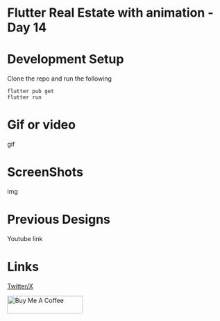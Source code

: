 # Flutter Real Estate with animation - Day 14



# Development Setup 
Clone the repo and run the following  

```
flutter pub get
flutter run
```

# Gif or video
gif

# ScreenShots 
img


# Previous Designs
Youtube link

# Links
[Twitter/X](https://twitter.com/oba_obidoyin)

<a href="https://www.buymeacoffee.com/obaobidoyin" target="_blank"><img src="https://cdn.buymeacoffee.com/buttons/default-orange.png" alt="Buy Me A Coffee" height="41" width="174"></a>
